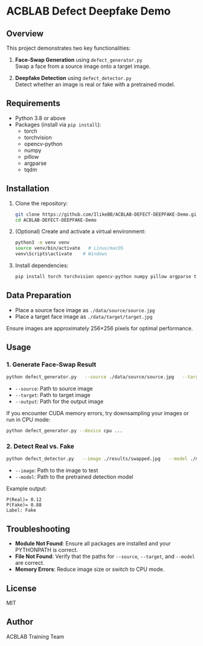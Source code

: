 # ACBLAB Defect Deepfake Demo

## Overview
This project demonstrates two key functionalities:

1. **Face-Swap Generation** using `defect_generator.py`  
   Swap a face from a source image onto a target image.

2. **Deepfake Detection** using `defect_detector.py`  
   Detect whether an image is real or fake with a pretrained model.

## Requirements
- Python 3.8 or above
- Packages (install via `pip install`):
  - torch
  - torchvision
  - opencv-python
  - numpy
  - pillow
  - argparse
  - tqdm

## Installation
1. Clone the repository:
   ```bash
   git clone https://github.com/IlikeBB/ACBLAB-DEFECT-DEEPFAKE-Demo.git
   cd ACBLAB-DEFECT-DEEPFAKE-Demo
   ```
2. (Optional) Create and activate a virtual environment:
   ```bash
   python3 -m venv venv
   source venv/bin/activate   # Linux/macOS
   venv\Scripts\activate    # Windows
   ```
3. Install dependencies:
   ```bash
   pip install torch torchvision opencv-python numpy pillow argparse tqdm
   ```

## Data Preparation
- Place a source face image as `./data/source/source.jpg`
- Place a target face image as `./data/target/target.jpg`

Ensure images are approximately 256×256 pixels for optimal performance.

## Usage

### 1. Generate Face-Swap Result
```bash
python defect_generator.py   --source ./data/source/source.jpg   --target ./data/target/target.jpg   --output ./results/swapped.jpg
```
- `--source`: Path to source image  
- `--target`: Path to target image  
- `--output`: Path for the output image

If you encounter CUDA memory errors, try downsampling your images or run in CPU mode:
```bash
python defect_generator.py --device cpu ...
```

### 2. Detect Real vs. Fake
```bash
python defect_detector.py   --image ./results/swapped.jpg   --model ./models/pretrained_detector.pth
```
- `--image`: Path to the image to test  
- `--model`: Path to the pretrained detection model  

Example output:
```
P(Real)= 0.12
P(Fake)= 0.88
Label: Fake
```

## Troubleshooting
- **Module Not Found**: Ensure all packages are installed and your PYTHONPATH is correct.
- **File Not Found**: Verify that the paths for `--source`, `--target`, and `--model` are correct.
- **Memory Errors**: Reduce image size or switch to CPU mode.

## License
MIT

## Author
ACBLAB Training Team
